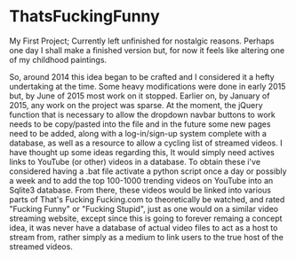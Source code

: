 # ThatsFuckingFunny
My First Project; Currently left unfinished for nostalgic reasons. 
Perhaps one day I shall make a finished version but, for now it feels like altering one of my childhood paintings.

So, around 2014 this idea began to be crafted and I considered it a hefty undertaking at the time. Some heavy modifications were done in
early 2015 but, by June of 2015 most work on it stopped. Earlier on, by January of 2015, any work on the project was sparse. At the moment,
the jQuery function that is necessary to allow the dropdown navbar buttons to work needs to be copy/pasted into the file and in the future
some new pages need to be added, along with a log-in/sign-up system complete with a database, as well as a resource to allow a cycling
list of streamed videos. 
  I have thought up some ideas regarding this, It would simply need actives links to YouTube (or other) videos in a database. 
To obtain these i've considered having a .bat file activate a python script once a day or possibly a week and to add the top 
100-1000 trending videos on YouTube into an Sqlite3 database. From there, these videos would be linked into various parts of 
That's Fucking Fucking.com to theoretically be watched, and rated "Fucking Funny" or "Fucking Stupid", just as one would on a 
similar video streaming website, except since this is going to forever remaing a concept idea, it was never have a database of actual video 
files to act as a host to stream from, rather simply as a medium to link users to the true host of the streamed videos.
